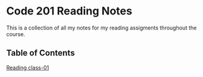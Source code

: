 # Code 201 Reading Notes

This is a collection of all my notes for my reading assigments throughout the course.

## Table of Contents

[Reading class-01](class-01.md)
